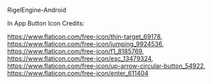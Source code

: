 RigelEngine-Android


In App Button Icon Credits:

https://www.flaticon.com/free-icon/thin-target_69178,
https://www.flaticon.com/free-icon/jumping_9924536,
https://www.flaticon.com/free-icon/f1_8185769,
https://www.flaticon.com/free-icon/esc_13479324,
https://www.flaticon.com/free-icon/up-arrow-circular-button_54922,
https://www.flaticon.com/free-icon/enter_611404